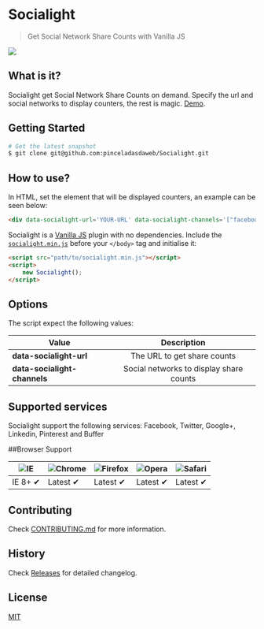 # Socialight
> Get Social Network Share Counts with Vanilla JS

![](https://raw.github.com/pinceladasdaweb/Socialight/master/screenshot.png)

## What is it?

Socialight get Social Network Share Counts on demand. Specify the url and social networks to display counters, the rest is magic. [Demo](http://www.pinceladasdaweb.com.br/blog/uploads/socialight/).

## Getting Started

```bash
# Get the latest snapshot
$ git clone git@github.com:pinceladasdaweb/Socialight.git
```

## How to use?

In HTML, set the element that will be displayed counters, an example can be seen below:

```html
<div data-socialight-url='YOUR-URL' data-socialight-channels='["facebook", "twitter", "googleplus", "linkedin", "buffer", "pinterest"]'></div>
```

Socialight is a [Vanilla JS](http://vanilla-js.com/) plugin with no dependencies. Include the [`socialight.min.js`](build/socialight.min.js) before your ```</body>``` tag and initialise it:

```html
<script src="path/to/socialight.min.js"></script>
<script>
    new Socialight();
</script>
```

## Options

The script expect the following values:

| Value                              | Description                                                 |
| ---------------------------------- |:-----------------------------------------------------------:|
| **data-socialight-url**            | The URL to get share counts                                 |
| **data-socialight-channels**       | Social networks to display share counts                     |

## Supported services

Socialight support the following services: Facebook, Twitter, Google+, Linkedin, Pinterest and Buffer

##Browser Support

![IE](https://cloud.githubusercontent.com/assets/398893/3528325/20373e76-078e-11e4-8e3a-1cb86cf506f0.png) | ![Chrome](https://cloud.githubusercontent.com/assets/398893/3528328/23bc7bc4-078e-11e4-8752-ba2809bf5cce.png) | ![Firefox](https://cloud.githubusercontent.com/assets/398893/3528329/26283ab0-078e-11e4-84d4-db2cf1009953.png) | ![Opera](https://cloud.githubusercontent.com/assets/398893/3528330/27ec9fa8-078e-11e4-95cb-709fd11dac16.png) | ![Safari](https://cloud.githubusercontent.com/assets/398893/3528331/29df8618-078e-11e4-8e3e-ed8ac738693f.png)
--- | --- | --- | --- | --- |
IE 8+ ✔ | Latest ✔ | Latest ✔ | Latest ✔ | Latest ✔ |

## Contributing

Check [CONTRIBUTING.md](CONTRIBUTING.md) for more information.

## History

Check [Releases](https://github.com/pinceladasdaweb/Socialight/releases) for detailed changelog.

## License
[MIT](LICENSE)